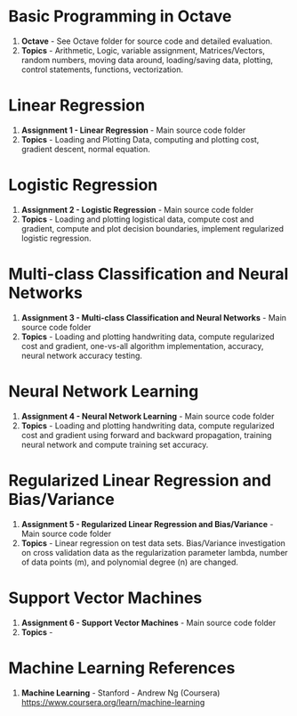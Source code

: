 #   Basic Programming in Octave	
1.  **Octave**      - See Octave folder for source code and detailed evaluation. 
2.  **Topics** 		- Arithmetic, Logic, variable assignment, Matrices/Vectors, random numbers, moving data around, loading/saving data, plotting, control statements, functions, vectorization. 

#  Linear Regression
1.  **Assignment 1 - Linear Regression**  - Main source code folder
2.  **Topics** - Loading and Plotting Data, computing and plotting cost, gradient descent, normal equation. 

#  Logistic Regression
1.  **Assignment 2 - Logistic Regression**  - Main source code folder
2.  **Topics**	- Loading and plotting logistical data, compute cost and gradient, compute and plot decision boundaries, implement regularized logistic regression. 

#  Multi-class Classification and Neural Networks
1.  **Assignment 3 - Multi-class Classification and Neural Networks**  - Main source code folder
2.  **Topics**	- Loading and plotting handwriting data, compute regularized cost and gradient, one-vs-all algorithm implementation, accuracy, neural network accuracy testing.   

#  Neural Network Learning
1.  **Assignment 4 - Neural Network Learning**  - Main source code folder
2.  **Topics**	- Loading and plotting handwriting data, compute regularized cost and gradient using forward and backward propagation, training neural network and compute training set accuracy.   

#  Regularized Linear Regression and Bias/Variance
1.  **Assignment 5 - Regularized Linear Regression and Bias/Variance**  - Main source code folder
2.  **Topics**	- Linear regression on test data sets.  Bias/Variance investigation on cross validation data as the regularization parameter lambda, number of data points (m), and polynomial degree (n) are changed.  

#  Support Vector Machines
1.  **Assignment 6 - Support Vector Machines**  - Main source code folder
2.  **Topics**	- 

# Machine Learning References
1.  **Machine Learning** - Stanford - Andrew Ng (Coursera)   
    https://www.coursera.org/learn/machine-learning